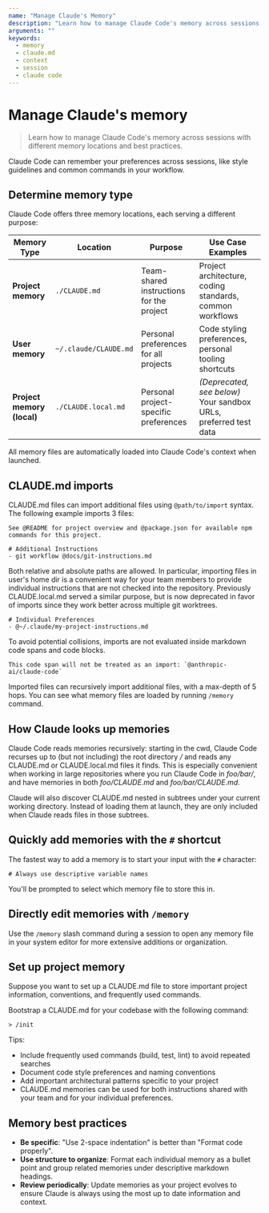 ```yaml
---
name: "Manage Claude's Memory"
description: "Learn how to manage Claude Code's memory across sessions with different memory locations and best practices."
arguments: ""
keywords:
  - memory
  - claude.md
  - context
  - session
  - claude code
---
```


# Manage Claude's memory

> Learn how to manage Claude Code's memory across sessions with different memory locations and best practices.

Claude Code can remember your preferences across sessions, like style guidelines and common commands in your workflow.

## Determine memory type

Claude Code offers three memory locations, each serving a different purpose:

| Memory Type                | Location              | Purpose                                  | Use Case Examples                                                |
| -------------------------- | --------------------- | ---------------------------------------- | ---------------------------------------------------------------- |
| **Project memory**         | `./CLAUDE.md`         | Team-shared instructions for the project | Project architecture, coding standards, common workflows         |
| **User memory**            | `~/.claude/CLAUDE.md` | Personal preferences for all projects    | Code styling preferences, personal tooling shortcuts             |
| **Project memory (local)** | `./CLAUDE.local.md`   | Personal project-specific preferences    | _(Deprecated, see below)_ Your sandbox URLs, preferred test data |

All memory files are automatically loaded into Claude Code's context when launched.

## CLAUDE.md imports

CLAUDE.md files can import additional files using `@path/to/import` syntax. The following example imports 3 files:

```
See @README for project overview and @package.json for available npm commands for this project.

# Additional Instructions
- git workflow @docs/git-instructions.md
```

Both relative and absolute paths are allowed. In particular, importing files in user's home dir is a convenient way for your team members to provide individual instructions that are not checked into the repository. Previously CLAUDE.local.md served a similar purpose, but is now deprecated in favor of imports since they work better across multiple git worktrees.

```
# Individual Preferences
- @~/.claude/my-project-instructions.md
```

To avoid potential collisions, imports are not evaluated inside markdown code spans and code blocks.

```
This code span will not be treated as an import: `@anthropic-ai/claude-code`
```

Imported files can recursively import additional files, with a max-depth of 5 hops. You can see what memory files are loaded by running `/memory` command.

## How Claude looks up memories

Claude Code reads memories recursively: starting in the cwd, Claude Code recurses up to (but not including) the root directory _/_ and reads any CLAUDE.md or CLAUDE.local.md files it finds. This is especially convenient when working in large repositories where you run Claude Code in _foo/bar/_, and have memories in both _foo/CLAUDE.md_ and _foo/bar/CLAUDE.md_.

Claude will also discover CLAUDE.md nested in subtrees under your current working directory. Instead of loading them at launch, they are only included when Claude reads files in those subtrees.

## Quickly add memories with the `#` shortcut

The fastest way to add a memory is to start your input with the `#` character:

```
# Always use descriptive variable names
```

You'll be prompted to select which memory file to store this in.

## Directly edit memories with `/memory`

Use the `/memory` slash command during a session to open any memory file in your system editor for more extensive additions or organization.

## Set up project memory

Suppose you want to set up a CLAUDE.md file to store important project information, conventions, and frequently used commands.

Bootstrap a CLAUDE.md for your codebase with the following command:

```
> /init
```

<Tip>
  Tips:

- Include frequently used commands (build, test, lint) to avoid repeated searches
- Document code style preferences and naming conventions
- Add important architectural patterns specific to your project
- CLAUDE.md memories can be used for both instructions shared with your team and for your individual preferences.
  </Tip>

## Memory best practices

- **Be specific**: "Use 2-space indentation" is better than "Format code properly".
- **Use structure to organize**: Format each individual memory as a bullet point and group related memories under descriptive markdown headings.
- **Review periodically**: Update memories as your project evolves to ensure Claude is always using the most up to date information and context.

